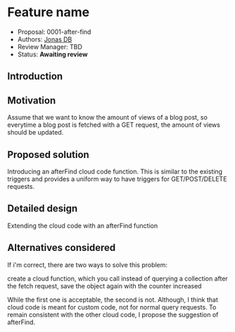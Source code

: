 # Feature name

* Proposal: 0001-after-find
* Authors: [Jonas DB](https://github.com/jonas-db)
* Review Manager: TBD
* Status: **Awaiting review**

## Introduction
## Motivation

Assume that we want to know the amount of views of a blog post, so everytime a blog post is fetched with a GET request, the amount of views should be updated.

## Proposed solution

Introducing an afterFind cloud code function. This is similar to the existing triggers and provides a uniform way to have triggers for GET/POST/DELETE requests.

## Detailed design

Extending the cloud code with an afterFind function

## Alternatives considered

If i'm correct, there are two ways to solve this problem:

create a cloud function, which you call instead of querying a collection
after the fetch request, save the object again with the counter increased

While the first one is acceptable, the second is not. Although, I think that cloud code is meant for custom code, not for normal query requests. To remain consistent with the other cloud code, I propose the suggestion of afterFind. 
